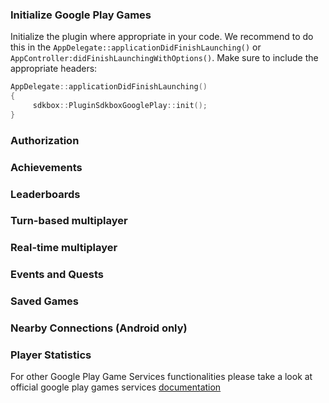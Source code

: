 

### Initialize Google Play Games
Initialize the plugin where appropriate in your code. We recommend to do this in the `AppDelegate::applicationDidFinishLaunching()` or `AppController:didFinishLaunchingWithOptions()`. Make sure to include the appropriate headers:
```cpp
AppDelegate::applicationDidFinishLaunching()
{
     sdkbox::PluginSdkboxGooglePlay::init();
}
```

### Authorization


### Achievements
### Leaderboards
### Turn-based multiplayer
### Real-time multiplayer
### Events and Quests
### Saved Games
### Nearby Connections (Android only)
### Player Statistics

For other Google Play Game Services functionalities please take a look at official google play games services [documentation](https://developers.google.com/games/services/cpp/GettingStartedNativeClient)
